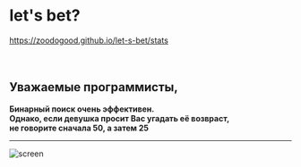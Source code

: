 # let's bet?
https://zoodogood.github.io/let-s-bet/stats
  
  ᅠ
  
## Уважаемые программисты,
**Бинарный поиск очень эффективен.**  
**Однако, если девушка просит Вас угадать её возвраст,**  
**не говорите сначала 50, а затем 25**  
***
![screen](https://user-images.githubusercontent.com/52154209/178424165-8208a8f2-bd67-4645-a6d7-ba1392b6afe0.gif)
